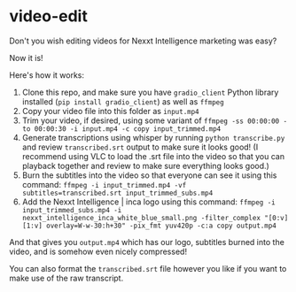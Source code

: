 # video-edit

Don't you wish editing videos for Nexxt Intelligence marketing was easy?

Now it is!

Here's how it works:

1. Clone this repo, and make sure you have `gradio_client` Python library installed (`pip install gradio_client`) as well as `ffmpeg`
2. Copy your video file into this folder as `input.mp4`
3. Trim your video, if desired, using some variant of `ffmpeg -ss 00:00:00 -to 00:00:30 -i input.mp4 -c copy input_trimmed.mp4`
4. Generate transcriptions using whisper by running `python transcribe.py` and review `transcribed.srt` output to make sure it looks good! (I recommend using VLC to load the .srt file into the video so that you can playback together and review to make sure everything looks good.)
5. Burn the subtitles into the video so that everyone can see it using this command: `ffmpeg -i input_trimmed.mp4 -vf subtitles=transcribed.srt input_trimmed_subs.mp4`
6. Add the Nexxt Intelligence | inca logo using this command: `ffmpeg -i input_trimmed_subs.mp4 -i nexxt_intelligence_inca_white_blue_small.png -filter_complex "[0:v][1:v] overlay=W-w-30:h+30" -pix_fmt yuv420p -c:a copy output.mp4`

And that gives you `output.mp4` which has our logo, subtitles burned into the video, and is somehow even nicely compressed!

You can also format the `transcribed.srt` file however you like if you want to make use of the raw transcript.
